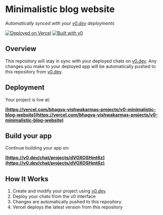 # Minimalistic blog website

*Automatically synced with your [v0.dev](https://v0.dev) deployments*

[![Deployed on Vercel](https://img.shields.io/badge/Deployed%20on-Vercel-black?style=for-the-badge&logo=vercel)](https://vercel.com/bhagya-vishwakarmas-projects/v0-minimalistic-blog-website)
[![Built with v0](https://img.shields.io/badge/Built%20with-v0.dev-black?style=for-the-badge)](https://v0.dev/chat/projects/dVOXOSHmt6z)

## Overview

This repository will stay in sync with your deployed chats on [v0.dev](https://v0.dev).
Any changes you make to your deployed app will be automatically pushed to this repository from [v0.dev](https://v0.dev).

## Deployment

Your project is live at:

**[https://vercel.com/bhagya-vishwakarmas-projects/v0-minimalistic-blog-website](https://vercel.com/bhagya-vishwakarmas-projects/v0-minimalistic-blog-website)**

## Build your app

Continue building your app on:

**[https://v0.dev/chat/projects/dVOXOSHmt6z](https://v0.dev/chat/projects/dVOXOSHmt6z)**

## How It Works

1. Create and modify your project using [v0.dev](https://v0.dev)
2. Deploy your chats from the v0 interface
3. Changes are automatically pushed to this repository
4. Vercel deploys the latest version from this repository